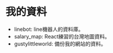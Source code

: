 我的資料
===
- linebot: line機器人的資料庫。  
- salary_map: React練習的台灣地圖資料。  
- gustylittleworld: 備份我的網站的資料。  
